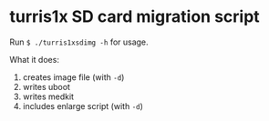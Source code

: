 # turris1x SD card migration script

Run `$ ./turris1xsdimg -h` for usage.

What it does:
1. creates image file (with `-d`)
2. writes uboot
3. writes medkit
4. includes enlarge script (with `-d`)

